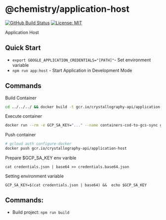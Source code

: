 # @chemistry/application-host
[![GitHub Build Status](https://github.com/chemistry/crystallography-api/workflows/CI/badge.svg)](https://github.com/chemistry/crystallography-api/actions?query=workflow%3ACI)
[![License: MIT](https://img.shields.io/badge/License-MIT-gren.svg)](https://opensource.org/licenses/MIT)

Application Host

## Quick Start
  * ```export GOOGLE_APPLICATION_CREDENTIALS="[PATH]"```- Set environment variable
  * ```npm run app:host``` - Start Application in Development Mode

## Commands
Build Container
```bash
cd ../../../ && docker build -t gcr.io/crystallography-api/application-host -f packages/containers/application-host/Dockerfile .
```

Execute container
```bash
docker run --rm -e GCP_SA_KEY="..." --name containers-cod-to-gcs-sync gcr.io/crystallography-api/application-host
```

Push container
```bash
# gcloud auth configure-docker
docker push gcr.io/crystallography-api/application-host
```

Prepare $GCP_SA_KEY env varible
```
cat credentials.json | base64 >> credentials.base64.json
```

Setting environment variable
```
GCP_SA_KEY=$(cat credentials.json | base64) &&  echo $GCP_SA_KEY
```

## Commands:
  * Build project: `npm run build`
